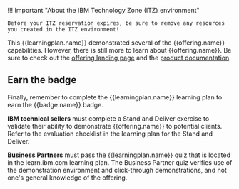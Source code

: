 !!! Important "About the IBM Technology Zone (ITZ) environment"

    Before your ITZ reservation expires, be sure to remove any resources you created in the ITZ environment!

This {{learningplan.name}} demonstrated several of the {{offering.name}} capabilities. However, there is still more to learn about {{offering.name}}. Be sure to check out the <a href="https://www.ibm.com/products/watsonx-assistant-for-z?mhsrc=ibmsearch_a&mhq=Watsonx%20assistant%20for%20z" target="_blank">offering landing page</a> and the <a href="https://www.ibm.com/docs/en/watsonx/waz/1.0" target="_blank">product documentation</a>.

## Earn the badge
Finally, remember to complete the {{learningplan.name}} learning plan to earn the {{badge.name}} badge.

**IBM technical sellers** must complete a Stand and Deliver exercise to validate their ability to demonstrate {{offering.name}} to potential clients. Refer to the evaluation checklist in the learning plan for the Stand and Deliver.

**Business Partners** must pass the {{learningplan.name}} quiz that is located in the learn.ibm.com learning plan. The Business Partner quiz verifies use of the demonstration environment and click-through demonstrations, and not one's general knowledge of the offering.

